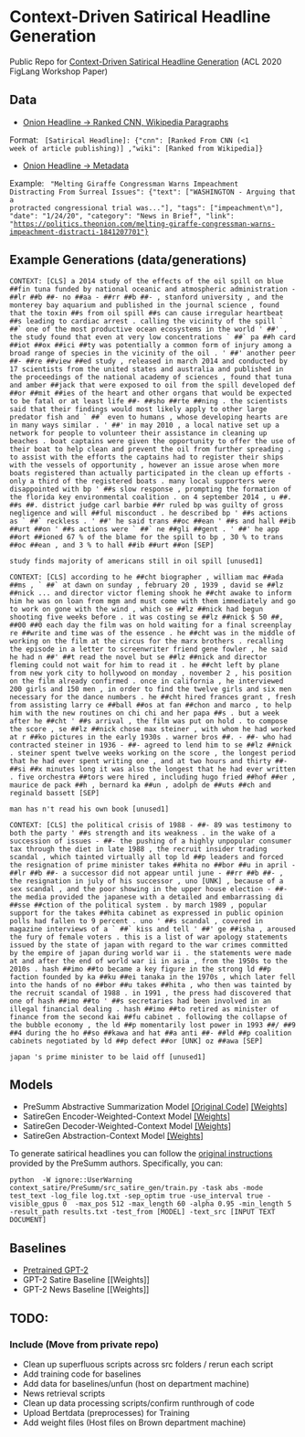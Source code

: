 # Context-Driven Satirical Headline Generation
Public Repo for [Context-Driven Satirical Headline Generation](https://www.aclweb.org/anthology/2020.figlang-1.5.pdf) (ACL 2020 FigLang Workshop Paper)

## Data

-  [Onion Headline -> Ranked CNN, Wikipedia Paragraphs](https://context-driven-satire.s3-us-west-2.amazonaws.com/raw_headlines_to_ranked_results.json) 

Format:
<code>
[Satirical Headline]: {"cnn": [Ranked From CNN (<1 week of article publishing)] ,"wiki": [Ranked from Wikipedia]}
  </code>
  

-  [Onion Headline -> Metadata](https://context-driven-satire.s3-us-west-2.amazonaws.com/onion_to_data.json) 

Example:
<code>
"Melting Giraffe Congressman Warns Impeachment Distracting From Surreal Issues": {"text": ["WASHINGTON - Arguing that a protracted congressional trial was..."], "tags": ["impeachment\n"], "date": "1/24/20", "category": "News in Brief", "link": "https://politics.theonion.com/melting-giraffe-congressman-warns-impeachment-distracti-1841207701"}
  </code>

## Example Generations (data/generations)

<pre><code>CONTEXT: [CLS] a 2014 study of the effects of the oil spill on blue ##fin tuna funded by national oceanic and atmospheric administration - ##lr ##b ##- no ##aa - ##rr ##b ##- , stanford university , and the monterey bay aquarium and published in the journal science , found that the toxin ##s from oil spill ##s can cause irregular heartbeat ##s leading to cardiac arrest . calling the vicinity of the spill ` ##` one of the most productive ocean ecosystems in the world ' ##' , the study found that even at very low concentrations ` ##` pa ##h card ##iot ##ox ##ici ##ty was potentially a common form of injury among a broad range of species in the vicinity of the oil . ' ##' another peer ##- ##re ##view ##ed study , released in march 2014 and conducted by 17 scientists from the united states and australia and published in the proceedings of the national academy of sciences , found that tuna and amber ##jack that were exposed to oil from the spill developed def ##or ##mit ##ies of the heart and other organs that would be expected to be fatal or at least life ##- ##sho ##rte ##ning . the scientists said that their findings would most likely apply to other large predator fish and ` ##` even to humans , whose developing hearts are in many ways similar . ' ##' in may 2010 , a local native set up a network for people to volunteer their assistance in cleaning up beaches . boat captains were given the opportunity to offer the use of their boat to help clean and prevent the oil from further spreading . to assist with the efforts the captains had to register their ships with the vessels of opportunity , however an issue arose when more boats registered than actually participated in the clean up efforts - only a third of the registered boats . many local supporters were disappointed with bp ' ##s slow response , prompting the formation of the florida key environmental coalition . on 4 september 2014 , u ##. ##s ##. district judge carl barbie ##r ruled bp was guilty of gross negligence and will ##ful misconduct . he described bp ' ##s actions as ` ##` reckless . ' ##' he said trans ##oc ##ean ' ##s and hall ##ib ##urt ##on ' ##s actions were ` ##` ne ##gli ##gent . ' ##' he app ##ort ##ioned 67 % of the blame for the spill to bp , 30 % to trans ##oc ##ean , and 3 % to hall ##ib ##urt ##on [SEP]

study finds majority of americans still in oil spill [unused1]

CONTEXT: [CLS] according to he ##cht biographer , william mac ##ada ##ms , ` ##` at dawn on sunday , february 20 , 1939 , david se ##lz ##nick ... and director victor fleming shook he ##cht awake to inform him he was on loan from mgm and must come with them immediately and go to work on gone with the wind , which se ##lz ##nick had begun shooting five weeks before . it was costing se ##lz ##nick $ 50 ##, ##00 ##0 each day the film was on hold waiting for a final screenplay re ##write and time was of the essence . he ##cht was in the middle of working on the film at the circus for the marx brothers . recalling the episode in a letter to screenwriter friend gene fowler , he said he had n ##' ##t read the novel but se ##lz ##nick and director fleming could not wait for him to read it . he ##cht left by plane from new york city to hollywood on monday , november 2 , his position on the film already confirmed . once in california , he interviewed 200 girls and 150 men , in order to find the twelve girls and six men necessary for the dance numbers . he ##cht hired frances grant , fresh from assisting larry ce ##ball ##os at fan ##chon and marco , to help him with the new routines on chi chi and her papa ##s . but a week after he ##cht ' ##s arrival , the film was put on hold . to compose the score , se ##lz ##nick chose max steiner , with whom he had worked at r ##ko pictures in the early 1930s . warner bros ##. - ##- who had contracted steiner in 1936 - ##- agreed to lend him to se ##lz ##nick . steiner spent twelve weeks working on the score , the longest period that he had ever spent writing one , and at two hours and thirty ##- ##si ##x minutes long it was also the longest that he had ever written . five orchestra ##tors were hired , including hugo fried ##hof ##er , maurice de pack ##h , bernard ka ##un , adolph de ##uts ##ch and reginald bassett [SEP]

man has n't read his own book [unused1]

CONTEXT: [CLS] the political crisis of 1988 - ##- 89 was testimony to both the party ' ##s strength and its weakness . in the wake of a succession of issues - ##- the pushing of a highly unpopular consumer tax through the diet in late 1988 , the recruit insider trading scandal , which tainted virtually all top ld ##p leaders and forced the resignation of prime minister takes ##hita no ##bor ##u in april - ##lr ##b ##- a successor did not appear until june - ##rr ##b ##- , the resignation in july of his successor , uno [UNK] , because of a sex scandal , and the poor showing in the upper house election - ##- the media provided the japanese with a detailed and embarrassing di ##sse ##ction of the political system . by march 1989 , popular support for the takes ##hita cabinet as expressed in public opinion polls had fallen to 9 percent . uno ' ##s scandal , covered in magazine interviews of a ` ##` kiss and tell ' ##' ge ##isha , aroused the fury of female voters . this is a list of war apology statements issued by the state of japan with regard to the war crimes committed by the empire of japan during world war ii . the statements were made at and after the end of world war ii in asia , from the 1950s to the 2010s . hash ##imo ##to became a key figure in the strong ld ##p faction founded by ka ##ku ##ei tanaka in the 1970s , which later fell into the hands of no ##bor ##u takes ##hita , who then was tainted by the recruit scandal of 1988 . in 1991 , the press had discovered that one of hash ##imo ##to ' ##s secretaries had been involved in an illegal financial dealing . hash ##imo ##to retired as minister of finance from the second kai ##fu cabinet . following the collapse of the bubble economy , the ld ##p momentarily lost power in 1993 ##/ ##9 ##4 during the ho ##so ##kawa and hat ##a anti ##- ##ld ##p coalition cabinets negotiated by ld ##p defect ##or [UNK] oz ##awa [SEP]

japan 's prime minister to be laid off [unused1]
</code></pre>



## Models
- PreSumm Abstractive Summarization Model [[Original Code]](https://github.com/nlpyang/PreSumm) [[Weights]](https://drive.google.com/open?id=1-IKVCtc4Q-BdZpjXc4s70_fRsWnjtYLr)
- SatireGen Encoder-Weighted-Context Model [[Weights]](cs.brown.edu/research/satire/context_model_2250)
- SatireGen Decoder-Weighted-Context Model [[Weights]]( cs.brown.edu/research/satire_d_context_model_2000)
- SatireGen Abstraction-Context Model [[Weights]]( cs.brown.edu/research/satire_a_context_model_2000)

To generate satirical headlines you can follow the [original instructions](https://github.com/nlpyang/PreSumm) provided by the PreSumm authors. Specifically, you can:

<pre><code>python  -W ignore::UserWarning  context_satire/PreSumm/src_satire_gen/train.py -task abs -mode test_text -log_file log.txt -sep_optim true -use_interval true -visible_gpus 0  -max_pos 512 -max_length 60 -alpha 0.95 -min_length 5 -result_path results.txt -test_from [MODEL] -text_src [INPUT TEXT DOCUMENT]
</code></pre>

## Baselines
- [Pretrained GPT-2](https://huggingface.co/transformers/model_doc/gpt2.html)
- GPT-2 Satire Baseline [[Weights]]
- GPT-2 News Baseline [[Weights]]

## TODO:
### Include (Move from private repo)
- Clean up superfluous scripts across src folders / rerun each script
- Add training code for baselines
- Add data for baselines/unfun (host on department machine)
- News retrieval scripts
- Clean up data processing scripts/confirm runthrough of code
- Upload Bertdata (preprocesses) for Training
- Add weight files (Host files on Brown department machine)
